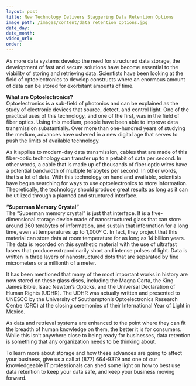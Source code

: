 ```yaml
---
layout: post
title: New Technology Delivers Staggering Data Retention Options
image_path: /images/content/data_retention_options.jpg
date_day:
date_month:
video_url:
order:
---
```



As more data systems develop the need for structured data storage, the development of fast and secure solutions have become essential to the viability of storing and retrieving data. Scientists have been looking at the field of optoelectronics to develop constructs where an enormous amount of data can be stored for exorbitant amounts of time.

**What are Optoelectronics?**
<br>Optoelectronics is a sub-field of photonics and can be explained as the study of electronic devices that source, detect, and control light. One of the practical uses of this technology, and one of the first, was in the field of fiber optics. Using this medium, people have been able to improve data transmission substantially. Over more than one-hundred years of studying the medium, advances have ushered in a new digital age that serves to push the limits of available technology.

As it applies to modern-day data transmission, cables that are made of this fiber-optic technology can transfer up to a petabit of data per second. In other words, a cable that is made up of thousands of fiber optic wires have a potential bandwidth of multiple terabytes per second. In other words, that’s a lot of data. With this technology on hand and available, scientists have begun searching for ways to use optoelectronics to store information. Theoretically, the technology should produce great results as long as it can be utilized through a planned and structured interface.

**“Superman Memory Crystal”**
<br>The “Superman memory crystal” is just that interface. It is a five-dimensional storage device made of nanostructured glass that can store around 360 terabytes of information, and sustain that information for a long time, even at temperatures up to 1,000&ordm; C. In fact, they project that this material can store data at room temperature for as long as 14 billion years. The data is recorded on this synthetic material with the use of ultrafast lasers that produce extraordinarily short and intense pulses of light. Data is written in three layers of nanostructured dots that are separated by fine micrometers or a millionth of a meter.

It has been mentioned that many of the most important works in history are now stored on these glass discs, including the Magna Carta, the King James Bible, Isaac Newton’s Opticks, and the Universal Declaration of Human Rights (UDHR). The UDHR was actually written and presented to UNESCO by the University of Southampton’s Optoelectronics Research Centre (ORC) at the closing ceremonies of their International Year of Light in Mexico.

As data and retrieval systems are enhanced to the point where they can fit the breadth of human knowledge on them, the better it is for consumers. While this isn’t anywhere close to being ready for businesses, data retention is something that any organization needs to be thinking about.

To learn more about storage and how these advances are going to affect your business, give us a call at (877) 664-9379 and one of our knowledgeable IT professionals can shed some light on how to best use data retention to keep your data safe, and keep your business moving forward.